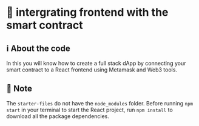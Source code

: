 # 📝 intergrating frontend with the smart contract


## ℹ️ About the code

In this you will know how to create a full stack dApp by connecting your  smart contract to a React frontend using Metamask and Web3 tools.

## 🤔 Note
The `starter-files` do not have the `node_modules` folder. Before running `npm start` in your terminal to start the React project, run `npm install` to download all the package dependencies.

